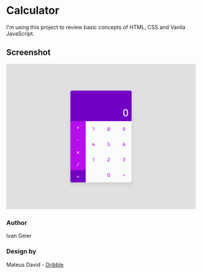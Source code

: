 # Calculator

I'm using this project to review basic concepts of HTML, CSS and Vanila JavaScript.

## Screenshot

![](./screenshot.png)

### Author

Ivan Geier

### Design by

Mateus David - [Dribble](https://dribbble.com/shots/7860581-Calculadora-Daily-UI-4?utm_source=Clipboard_Shot&utm_campaign=MateusDavid&utm_content=Calculadora%20-%20Daily%20UI%204&utm_medium=Social_Share&utm_source=Clipboard_Shot&utm_campaign=MateusDavid&utm_content=Calculadora%20-%20Daily%20UI%204&utm_medium=Social_Share)
